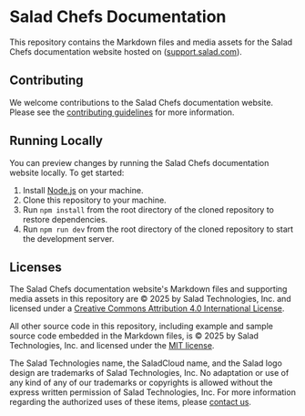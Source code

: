 # Salad Chefs Documentation

This repository contains the Markdown files and media assets for the Salad Chefs documentation website hosted on
([support.salad.com](https://support.salad.com)).

## Contributing

We welcome contributions to the Salad Chefs documentation website. Please see the
[contributing guidelines](./.github/CONTRIBUTING.md) for more information.

## Running Locally

You can preview changes by running the Salad Chefs documentation website locally. To get started:

1. Install [Node.js](https://nodejs.org/en/) on your machine.
2. Clone this repository to your machine.
3. Run `npm install` from the root directory of the cloned repository to restore dependencies.
4. Run `npm run dev` from the root directory of the cloned repository to start the development server.

## Licenses

The Salad Chefs documentation website's Markdown files and supporting media assets in this repository are © 2025 by
Salad Technologies, Inc. and licensed under a [Creative Commons Attribution 4.0 International License](./LICENSE).

All other source code in this repository, including example and sample source code embedded in the Markdown files, is ©
2025 by Salad Technologies, Inc. and licensed under the [MIT license](./LICENSE-CODE).

The Salad Technologies name, the SaladCloud name, and the Salad logo design are trademarks of Salad Technologies, Inc.
No adaptation or use of any kind of any of our trademarks or copyrights is allowed without the express written
permission of Salad Technologies, Inc. For more information regarding the authorized uses of these items, please
[contact us](mailto:support@salad.com).
